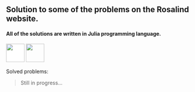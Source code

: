  ## Solution to some of the problems on the Rosalind website.
 #### All of the solutions are written in Julia programming language.
 
[<img src="https://rosalind.info/static/img/logo.png?v=1637535648" height="50px" style="background-color:white"/>](https://rosalind.info/problems/locations/)
[<img src="https://julialang.org/assets/infra/logo.svg" height="50px"/>](https://julialang.org/)
 
 Solved problems:
 > Still in progress...
